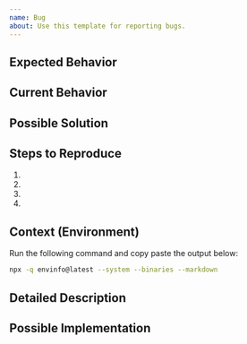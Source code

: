 ```yaml
---
name: Bug
about: Use this template for reporting bugs.
---
```

## Expected Behavior

## Current Behavior

## Possible Solution

## Steps to Reproduce

1.
2.
3.
4.

## Context (Environment)

Run the following command and copy paste the output below:

```sh
npx -q envinfo@latest --system --binaries --markdown
```

## Detailed Description

## Possible Implementation
